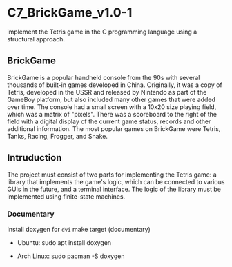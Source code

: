 # C7_BrickGame_v1.0-1
implement the Tetris game in the C programming language using a structural approach.

## BrickGame

BrickGame is a popular handheld console from the 90s with several thousands of built-in games developed in China. Originally, it was a copy of Tetris, developed in the USSR and released by Nintendo as part of the GameBoy platform, but also included many other games that were added over time. The console had a small screen with a 10x20 size playing field, which was a matrix of "pixels". There was a scoreboard to the right of the field with a digital display of the current game status, records and other additional information. The most popular games on BrickGame were Tetris, Tanks, Racing, Frogger, and Snake.

## Intruduction

The project must consist of two parts for implementing the Tetris game: a library that implements the game's logic, which can be connected to various GUIs in the future, and a terminal interface. The logic of the library must be implemented using finite-state machines.

### Documentary
Install doxygen for `dvi` make target (documentary)
- Ubuntu:
sudo apt install doxygen

- Arch Linux:
sudo pacman -S doxygen
